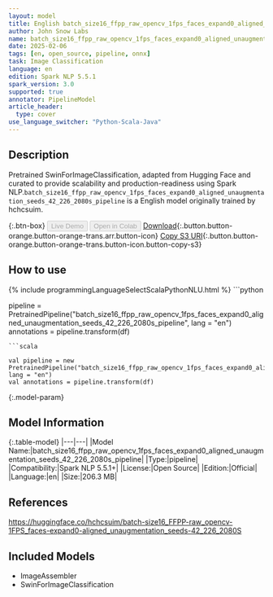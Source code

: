 ```yaml
---
layout: model
title: English batch_size16_ffpp_raw_opencv_1fps_faces_expand0_aligned_unaugmentation_seeds_42_226_2080s_pipeline pipeline SwinForImageClassification from hchcsuim
author: John Snow Labs
name: batch_size16_ffpp_raw_opencv_1fps_faces_expand0_aligned_unaugmentation_seeds_42_226_2080s_pipeline
date: 2025-02-06
tags: [en, open_source, pipeline, onnx]
task: Image Classification
language: en
edition: Spark NLP 5.5.1
spark_version: 3.0
supported: true
annotator: PipelineModel
article_header:
  type: cover
use_language_switcher: "Python-Scala-Java"
---
```


## Description

Pretrained SwinForImageClassification, adapted from Hugging Face and curated to provide scalability and production-readiness using Spark NLP.`batch_size16_ffpp_raw_opencv_1fps_faces_expand0_aligned_unaugmentation_seeds_42_226_2080s_pipeline` is a English model originally trained by hchcsuim.

{:.btn-box}
<button class="button button-orange" disabled>Live Demo</button>
<button class="button button-orange" disabled>Open in Colab</button>
[Download](https://s3.amazonaws.com/auxdata.johnsnowlabs.com/public/models/batch_size16_ffpp_raw_opencv_1fps_faces_expand0_aligned_unaugmentation_seeds_42_226_2080s_pipeline_en_5.5.1_3.0_1738844046097.zip){:.button.button-orange.button-orange-trans.arr.button-icon}
[Copy S3 URI](s3://auxdata.johnsnowlabs.com/public/models/batch_size16_ffpp_raw_opencv_1fps_faces_expand0_aligned_unaugmentation_seeds_42_226_2080s_pipeline_en_5.5.1_3.0_1738844046097.zip){:.button.button-orange.button-orange-trans.button-icon.button-copy-s3}

## How to use



<div class="tabs-box" markdown="1">
{% include programmingLanguageSelectScalaPythonNLU.html %}
```python

pipeline = PretrainedPipeline("batch_size16_ffpp_raw_opencv_1fps_faces_expand0_aligned_unaugmentation_seeds_42_226_2080s_pipeline", lang = "en")
annotations =  pipeline.transform(df)   

```
```scala

val pipeline = new PretrainedPipeline("batch_size16_ffpp_raw_opencv_1fps_faces_expand0_aligned_unaugmentation_seeds_42_226_2080s_pipeline", lang = "en")
val annotations = pipeline.transform(df)

```
</div>

{:.model-param}
## Model Information

{:.table-model}
|---|---|
|Model Name:|batch_size16_ffpp_raw_opencv_1fps_faces_expand0_aligned_unaugmentation_seeds_42_226_2080s_pipeline|
|Type:|pipeline|
|Compatibility:|Spark NLP 5.5.1+|
|License:|Open Source|
|Edition:|Official|
|Language:|en|
|Size:|206.3 MB|

## References

https://huggingface.co/hchcsuim/batch-size16_FFPP-raw_opencv-1FPS_faces-expand0-aligned_unaugmentation_seeds-42_226_2080S

## Included Models

- ImageAssembler
- SwinForImageClassification